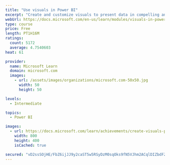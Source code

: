 ```yaml
---
title: "Use visuals in Power BI"
excerpt: "Create and customize visuals to present data in compelling and insightful ways."
webUrl: https://docs.microsoft.com/en-us/learn/modules/visuals-in-power-bi/
type: course
price: Free
length: PT1H16M
ratings:
  count: 5172
  average: 4.7540603
heat: 61

provider:
  name: Microsoft Learn
  domain: microsoft.com
  images:
    - url: /assets/images/organizations/microsoft.com-50x50.jpg
      width: 50
      height: 50

levels:
  - Intermediate

topics:
  - Power BI

images:
  - url: https://docs.microsoft.com/learn/achievements/create-visuals-power-bi-desktop-social.png
    width: 800
    height: 400
    isCached: true

secured: "vD2ssSOjHE/FbZ6ijJJ9y2caST5w5RSyDzM0sqOks9fN5VJhm2ACqlDIZbdFZ9HG3DASY7Orks/wSzFXYr1qfTEbXErZs/YRCtTsCxtTciWNWNkUkPFrtUmfGhEeWCFoCfkmbVwf2+Xdn3oUcyn20p2Y6F9UIqYVH96PyMklR8HFN9xIs5bt5UmaduHxnbGoHJDO47dbCWZt7HOBYH5IXOaarGTj6fFcLF9dBZkQ8dGfrrNXl/JWJaUag0jvUjy2VKkrqDknS+nM26wV9y6+MleihoqpJo25A1+8QQauTpkibiQmjCZ1V4lJYUGt9LD8sbUchmKaePqpynSG5mkX9wxIc3li6Au3ixsV8cvl5Hpk1kOVz/WskiIpg0ASFQ2LCL3PMwX9MM9ytEaxEY4T/PB/rHvB+GgIQrCilY2smsk=;dYY2n82I0KgIv6CMDG5/GA=="
---
```


